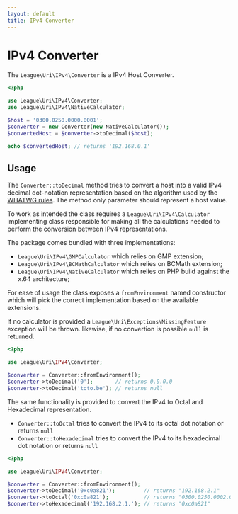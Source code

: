 ```yaml
---
layout: default
title: IPv4 Converter
---
```


IPv4 Converter
=======

The `League\Uri\IPv4\Converter` is a IPv4 Host Converter.

```php
<?php

use League\Uri\IPv4\Converter;
use League\Uri\IPv4\NativeCalculator;

$host = '0300.0250.0000.0001';
$converter = new Converter(new NativeCalculator());
$convertedHost = $converter->toDecimal($host);

echo $convertedHost; // returns '192.168.0.1'
```

Usage
--------

The `Converter::toDecimal` method tries to convert a host into a valid IPv4 decimal dot-notation
representation based on the algorithm used by the [WHATWG rules](https://url.spec.whatwg.org/#concept-ipv4-parser).
The method only parameter should represent a host value.

To work as intended the class requires a `League\Uri\IPv4\Calculator` implementing class 
responsible for making all the calculations needed to perform the conversion between
IPv4 representations.

The package comes bundled with three implementations:

- `League\Uri\IPv4\GMPCalculator` which relies on GMP extension;
- `League\Uri\IPv4\BCMathCalculator` which relies on BCMath extension;
- `League\Uri\IPv4\NativeCalculator` which relies on PHP build against the x.64 architecture;

For ease of usage the class exposes a `fromEnvironment` named constructor which 
will pick the correct implementation based on the available extensions. 

If no calculator is provided a `League\Uri\Exceptions\MissingFeature` exception will be thrown. likewise,
if no convertion is possible `null` is returned.

```php
<?php

use League\Uri\IPV4\Converter;

$converter = Converter::fromEnvironment();
$converter->toDecimal('0');       // returns 0.0.0.0
$converter->toDecimal('toto.be'); // returns null
```

The same functionality is provided to convert the IPv4 to Octal and Hexadecimal representation.

- `Converter::toOctal` tries to convert the IPv4 to its octal dot notation or returns `null`
- `Converter::toHexadecimal` tries to convert the IPv4 to its hexadecimal dot notation or returns `null`

```php
<?php

use League\Uri\IPV4\Converter;

$converter = Converter::fromEnvironment();
$converter->toDecimal('0xc0a821');         // returns "192.168.2.1"
$converter->toOctal('0xc0a821');           // returns "0300.0250.0002.0001"
$converter->toHexadecimal('192.168.2.1.'); // returns "0xc0a821"
```
